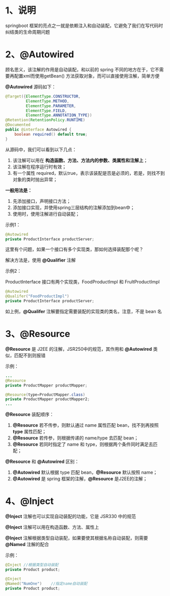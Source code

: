 # 1、说明

springboot 框架的亮点之一就是依赖注入和自动装配，它避免了我们在写代码时纠结类的生命周期问题

# 2、@Autowired

顾名思义，该注解的作用是自动装配，和以前的 spring 不同的地方在于，它不需要再配置xml而使用getBean() 方法获取对象，而可以直接使用注解，简单方便

**@Autowired** 源码如下：

```java
@Target({ElementType.CONSTRUCTOR, 
         ElementType.METHOD, 
         ElementType.PARAMETER, 
         ElementType.FIELD, 
         ElementType.ANNOTATION_TYPE})
@Retention(RetentionPolicy.RUNTIME)
@Documented
public @interface Autowired {
    boolean required() default true;
}
```

从源码中，我们可以看到以下几点：

1. 该注解可以用在 **构造函数、方法、方法内的参数、类属性和注解上**；
2. 该注解在程序运行时有效；
3. 有一个属性 required，默认true，表示该装配是否是必须的，若是，则找不到对象的类时抛出异常；

**一般用法是：**

1. 先添加接口，声明接口方法；
2. 添加接口实现，并使用spring三层结构的注解添加到bean中；
3. 使用时，使用注解进行自动装配；

示例1：

```java
@Autowired
private ProductInterface productServer;
```

这里有个问题，如果一个接口有多个实现类，那如何选择装配那个呢？

解决方法是，使用 **@Qualifier** 注解

示例2：

ProductInterface  接口有两个实现类，FoodProductImpl 和 FrultProductImpl 

```java
@Autowired
@Qualifer("FoodProductImpl")
private ProductInterface productServer;
```

如上例，**@Qualifer** 注解要指定需要装配的实现类的类名，注意，不是 bean 名

# 3、@Resource

**@Resource** 是 J2EE 的注解，JSR250中的规范，其作用和 **@Autowired** 类似，匹配不到则报错

示例：

```java
...
@Resource
private ProductMapper productMapper;

@Resource(type=ProductMapper.class)
private ProductMapper productMapper2;
...
```

**@Resource** 装配顺序：

1. **@Resource** 若不传参，则默认通过 name 属性匹配 bean，找不到再按照 **type** 属性匹配；
2. **@Resource** 若传参，则根据传递的 name/type 去匹配 bean；
3. **@Resource** 若同时指定了 name 和 type，则根据两个条件同时满足去匹配；

**@Resource** 和 **@Autowired** 区别：

1. **@Autowired** 默认根据 type 匹配 bean，**@Resource** 默认按照 name；
2. **@Autowired** 是 spring 框架的注解，**@Resource** 是J2EE的注解；

# 4、@Inject

**@Inject** 注解也可以实现自动装配的功能，它是 JSR330 中的规范

**@Inject** 注解可以用在构造函数、方法、属性上

**@Inject** 注解根据类型自动装配，如果要使其根据名称自动装配，则需要 **@Named** 注解的配合

示例：

```java
@Inject	//根据类型自动装配
private Product product;
```

```java
@Inject
@Named("NumOne")	//指定name自动装配
private Product product;
```

